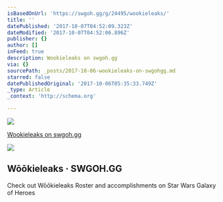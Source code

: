 ```yaml
---
isBasedOnUrl: 'https://swgoh.gg/g/24495/wookieleaks/'
title: ''
datePublished: '2017-10-07T04:52:09.323Z'
dateModified: '2017-10-07T04:52:06.896Z'
publisher: {}
author: []
inFeed: true
description: Wookieleaks on swgoh.gg
via: {}
sourcePath: _posts/2017-10-06-wookieleaks-on-swgohgg.md
starred: false
datePublishedOriginal: '2017-10-06T05:35:33.749Z'
_type: Article
_context: 'http://schema.org'

---
```

![](https://the-grid-user-content.s3-us-west-2.amazonaws.com/49b778b8-00ff-4463-a7ce-6038e6cc9183.png)

[Wookieleaks on swgoh.gg][0]

<article style=""><img src="https://s3-us-west-2.amazonaws.com/the-grid-img/p/96ad4169d33b6315625b9ce351b328e68b6fb5ea.png" /><h1>Wōōkieleaks · SWGOH.GG</h1><p>Check out Wōōkieleaks Roster and accomplishments on Star Wars Galaxy of Heroes</p></article>



[0]: https://swgoh.gg/g/24495/wookieleaks/